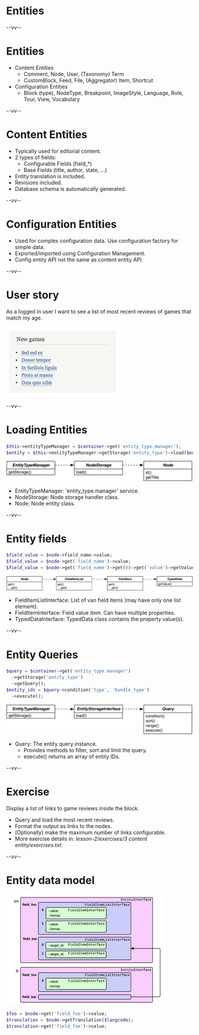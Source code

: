 # Entities

--vv--

# Entities
- Content Entities
  - Comment, Node, User, (Taxonomy) Term
  - CustomBlock, Feed, File, (Aggregator) Item, Shortcut
- Configuration Entities
  - Block (type), NodeType, Breakpoint, ImageStyle, Language, Role, Tour, View, Vocabulary

--vv--

# Content Entities
- Typically used for editorial content.
- 2 types of fields:
  - Configurable Fields (field_*)
  - Base Fields (title, author, state, ...)
- Entity translation is included.
- Revisions included.
- Database schema is automatically generated.

--vv--

# Configuration Entities
- Used for complex configuration data. Use configuration factory for simple data.
- Exported/imported using Configuration Management.
- Config entity API not the same as content entity API.

--vv--

# User story
As a logged in user I want to see a list of most recent reviews of games that match my age.

![Screenshot List of games](lesson-2/slides/images/pegi-new-games-list.png)

--vv--

# Loading Entities

```php
$this->entityTypeManager = $container->get('entity_type.manager');
$entity = $this->entityTypeManager->getStorage('entity_type')->load($entity_id);
```

![Node UML diagram](lesson-2/slides/images/node-uml.png)<!-- .element: style="width: 75%;" -->

- EntityTypeManager: 'entity_type.manager' service.
- NodeStorage: Node storage handler class.
- Node: Node entity class.

--vv--

# Entity fields

```php
$field_value = $node->field_name->value;
$field_value = $node->get('field_name')->value;
$field_value = $node->get('field_name')->get(0)->get('value')->getValue();
```

![Typed Data UML diagram](lesson-2/slides/images/typed-data-uml.png)<!-- .element: style="width: 100%;" -->

- FieldItemListInterface: List of van field items (may have only one list element).
- FieldItemInterface: Field value item. Can have multiple properties.
- TypedDataInterface: TypedData class contains the property value(s).

--vv--

# Entity Queries

```php
$query = $container->get('entity_type.manager')
  ->getStorage('entity_type')
  ->getQuery();
$entity_ids = $query->condition('type', 'bundle_type')
  ->execute();
```

![Entity Query UML diagram](lesson-2/slides/images/entity-query-uml.png)<!-- .element: style="width: 75%;" -->

- Query: The entity query instance.
  - Provides methods to filter, sort and limit the query. 
  - execute() returns an array of entity IDs.

--vv--

# Exercise
Display a list of links to game reviews inside the block.

- Query and load the most recent reviews.
- Format the output as links to the nodes.
- (Optionally) make the maximum number of links configurable.
- More exercise details in: _lesson-2/exercises/3 content entity/exercises.txt_.

--vv--

# Entity data model

![Entity data model](lesson-2/slides/images/entity-data-model.png)

```php
$foo = $node->get('field_foo')->value;
$translation = $node->getTranslation($langcode);
$translation->get('field_foo')->value;
```
